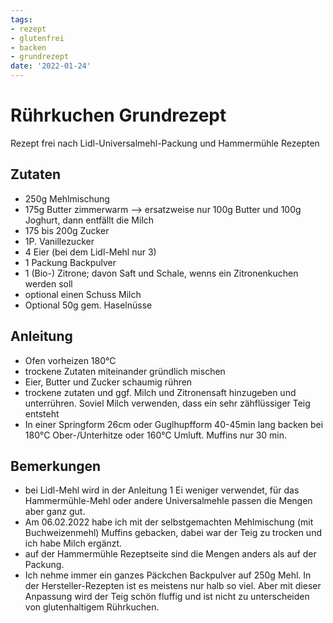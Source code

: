 ```yaml
---
tags:
- rezept
- glutenfrei
- backen
- grundrezept
date: '2022-01-24'
---
```



# Rührkuchen Grundrezept

Rezept frei nach Lidl-Universalmehl-Packung und Hammermühle Rezepten

## Zutaten
* 250g Mehlmischung
* 175g Butter zimmerwarm --> ersatzweise nur 100g Butter und 100g Joghurt, dann entfällt die Milch
* 175 bis 200g Zucker
* 1P. Vanillezucker
* 4 Eier  (bei dem Lidl-Mehl nur 3)
* 1 Packung Backpulver 
* 1 (Bio-) Zitrone; davon Saft und Schale, wenns ein Zitronenkuchen werden soll
* optional einen Schuss Milch
* Optional 50g gem. Haselnüsse

## Anleitung
* Ofen vorheizen 180°C
* trockene Zutaten miteinander gründlich mischen
* Eier, Butter und Zucker schaumig rühren
* trockene zutaten und ggf. Milch und Zitronensaft hinzugeben und unterrühren. Soviel Milch verwenden, dass ein sehr zähflüssiger Teig entsteht
* In einer Springform 26cm oder Guglhupfform 40-45min lang backen bei 180°C Ober-/Unterhitze oder 160°C Umluft. Muffins nur 30 min.

## Bemerkungen
* bei Lidl-Mehl wird in der Anleitung 1 Ei weniger verwendet, für das Hammermühle-Mehl oder andere Universalmehle passen die Mengen aber ganz gut.
* Am 06.02.2022 habe ich mit der selbstgemachten Mehlmischung (mit Buchweizenmehl) Muffins gebacken, dabei war der Teig zu trocken und ich habe Milch ergänzt.
* auf der Hammermühle Rezeptseite sind die Mengen anders als auf der Packung.
* Ich nehme immer ein ganzes Päckchen Backpulver auf 250g Mehl. In der Hersteller-Rezepten ist es meistens nur halb so viel. Aber mit dieser Anpassung wird der Teig schön fluffig und ist nicht zu unterscheiden von glutenhaltigem Rührkuchen.
